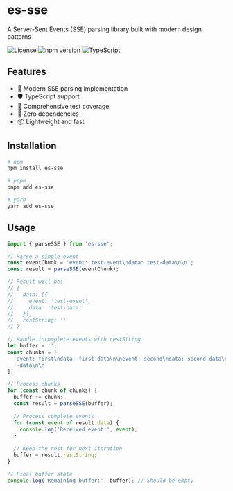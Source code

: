 # es-sse

A Server-Sent Events (SSE) parsing library built with modern design patterns

[![License](https://img.shields.io/badge/License-Apache%202.0-blue.svg)](https://opensource.org/licenses/Apache-2.0)
[![npm version](https://badge.fury.io/js/es-sse.svg)](https://badge.fury.io/js/es-sse)
[![TypeScript](https://badges.frapsoft.com/typescript/code/typescript.svg?v=101)](https://github.com/ellerbrock/typescript-badges/)

## Features

- 🔄 Modern SSE parsing implementation
- 🛡️ TypeScript support
- 🧪 Comprehensive test coverage
- 🚀 Zero dependencies
- 📦 Lightweight and fast

## Installation

```bash
# npm
npm install es-sse

# pnpm
pnpm add es-sse

# yarn
yarn add es-sse
```

## Usage

```typescript
import { parseSSE } from 'es-sse';

// Parse a single event
const eventChunk = 'event: test-event\ndata: test-data\n\n';
const result = parseSSE(eventChunk);

// Result will be:
// {
//   data: [{
//     event: 'test-event',
//     data: 'test-data'
//   }],
//   restString: ''
// }

// Handle incomplete events with restString
let buffer = '';
const chunks = [
  'event: first\ndata: first-data\n\nevent: second\ndata: second-data\n\nevent: third\ndata: third',
  '-data\n\n'
];

// Process chunks
for (const chunk of chunks) {
  buffer += chunk;
  const result = parseSSE(buffer);
  
  // Process complete events
  for (const event of result.data) {
    console.log('Received event:', event);
  }
  
  // Keep the rest for next iteration
  buffer = result.restString;
}

// Final buffer state
console.log('Remaining buffer:', buffer); // Should be empty
```
